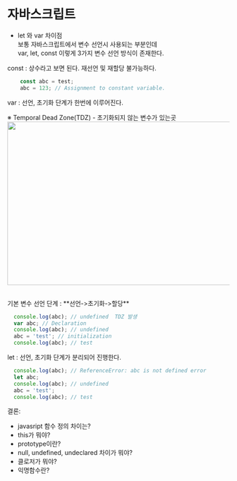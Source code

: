 
# 자바스크립트

- let 와 var 차이점  
보통 자바스크립트에서 변수 선언시 사용되는 부분인데   
var, let, const 이렇게 3가지 변수 선언 방식이 존재한다.  

const : 상수라고 보면 된다. 재선언 및 재할당 불가능하다.  
``` javascript
    const abc = test;
    abc = 123; // Assignment to constant variable.
``` 

var : 선언, 초기화 단계가 한번에 이루어진다.  

※ Temporal Dead Zone(TDZ) - 초기화되지 않는 변수가 있는곳  
<img src="https://dmitripavlutin.com/static/7973b25e51eb97f6d330c941600f7ad8/7c84e/temporal-dead-zone-in-javascript.webp" width="700" height="370">


<br>
기본 변수 선언 단계 : **선언->초기화->할당**  

``` javascript
  console.log(abc); // undefined  TDZ 발생
  var abc; // Declaration
  console.log(abc); // undefined
  abc = 'test'; // initialization 
  console.log(abc); // test
```

let : 선언, 초기화 단계가 분리되어 진행한다.

``` javascript
  console.log(abc); // ReferenceError: abc is not defined error
  let abc; 
  console.log(abc); // undefined
  abc = 'test';
  console.log(abc); // test
```
 결론: 
 
- javasript 함수 정의 차이는?
- this가 뭐야?
- prototype이란?
- null, undefined, undeclared 차이가 뭐야?
- 클로저가 뭐야?
- 익명함수란?
